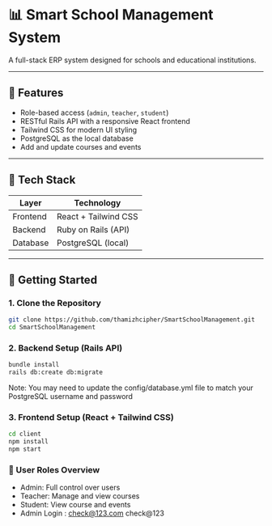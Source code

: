 # 📊 Smart School Management System

A full-stack ERP system designed for schools and educational institutions.

---

## 🚀 Features

- Role-based access (`admin`, `teacher`, `student`)
- RESTful Rails API with a responsive React frontend
- Tailwind CSS for modern UI styling
- PostgreSQL as the local database
- Add and update courses and events

---

## 🧱 Tech Stack

| Layer       | Technology            |
|-------------|------------------------|
| Frontend    | React + Tailwind CSS   |
| Backend     | Ruby on Rails (API)    |
| Database    | PostgreSQL (local)     |

---

## 📂 Getting Started

### 1. Clone the Repository

```bash
git clone https://github.com/thamizhcipher/SmartSchoolManagement.git
cd SmartSchoolManagement
```
### 2. Backend Setup (Rails API)
```bash
bundle install
rails db:create db:migrate
```
Note: You may need to update the config/database.yml file to match your PostgreSQL username and password

### 3. Frontend Setup (React + Tailwind CSS)
```bash
cd client
npm install
npm start
```
### 🔐 User Roles Overview
- Admin: Full control over users 
- Teacher: Manage and view courses 
- Student: View course and events
- Admin Login : check@123.com check@123
